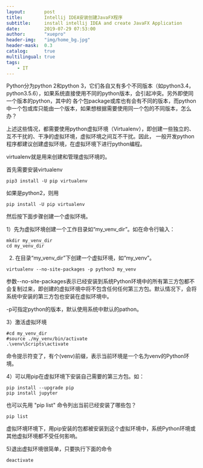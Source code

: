 ```yaml
---
layout:       post
title:        Intellij IDEA安装创建JavaFX程序
subtitle:     install intellij IDEA and create JavaFX Application
date:         2019-07-29 07:53:00
author:       "xuepro"
header-img:   "img/home_bg.jpg"
header-mask:  0.3
catalog:      true
multilingual: true
tags:
    - IT    
---   
```


Python分为python 2和python 3，它们各自又有多个不同版本（如python3.4，python3.5.6），如果系统直接使用不同的python版本，会引起冲突。另外即使同一个版本的python，其中的
各个包package或库也有会有不同的版本，而python中一个包或库只能由一个版本，如果想根据需要使用同一个包的不同版本，怎么办？

上述这些情况，都需要使用python虚拟环境（Virtualenv），即创建一些独立的、互不干扰的、干净的虚拟环境，虚拟环境之间互不干扰。因此，
一般开发python程序都建议创建虚拟环境，在虚拟环境下进行python编程。

virtualenv就是用来创建和管理虚拟环境的。

首先需要安装virtualenv
```
pip3 install -U pip virtualenv
```
如果是python2，则用
```
pip install -U pip virtualenv
```
然后按下面步骤创建一个虚拟环境。

1）先为虚拟环境创建一个工作目录如“my_venv_dir”。如在命令行输入：
```
mkdir my_venv_dir
cd my_venv_dir
```
2) 在目录“my_venv_dir”下创建一个虚拟环境，如“my_venv”。
```
virtualenv --no-site-packages -p python3 my_venv
```
参数--no-site-packages表示已经安装到系统Python环境中的所有第三方包都不会复制过来，即创建的虚拟环境中将不包含任何任何第三方包。默认情况下，会将系统中安装的第三方包也安装在虚拟环境中。

-p可指定python的版本，默认使用系统中默认的pathon。

3）激活虚拟环境
```
#cd my_venv_dir
#source ./my_venv/bin/activate
.\venv\Scripts\activate
```
命令提示符变了，有个(venv)前缀，表示当前环境是一个名为venv的Python环境。

4）可以用pip在虚拟环境下安装自己需要的第三方包。如：
```
pip install --upgrade pip
pip install jupyter 
```
也可以先用 "pip list" 命令列出当前已经安装了哪些包？
```
pip list
```
虚拟环境环境下，用pip安装的包都被安装到这个虚拟环境中，系统Python环境或其他虚拟环境都不受任何影响。

5)退出虚拟环境很简单，只要执行下面的命令
```
deactivate
```

